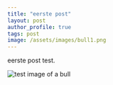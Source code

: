 ```yaml
---
title: "eerste post"
layout: post
author_profile: true
tags: post
image: /assets/images/bull1.png
---
```


eerste post test.

![test image of a bull]({{page.image}})